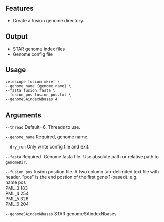 ## Features
- Create a fusion genome directory.

## Output

- STAR genome index files
- Genome config file

## Usage
```
celescope fusion mkref \
--genome_name {genome_name} \
--fasta fusion.fasta \
--fusion_pos fusion_pos.txt \
--genomeSAindexNbases 4
```


## Arguments
`--thread` Default=6. Threads to use.

`--genome_name` Required, genome name.

`--dry_run` Only write config file and exit.

`--fasta` Required. Genome fasta file. Use absolute path or relative path to `genomeDir`.

`--fusion_pos` fusion position file. A two column tab-delimited text file with header.
"pos" is the end postion of the first gene(1-based).
e.g.  
name	pos  
PML_3	183  
PML_4	254  
PML_5	326  
PML_6	204

`--genomeSAindexNbases` STAR genomeSAindexNbases

